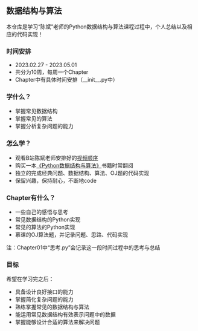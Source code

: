 ## 数据结构与算法
本仓库是学习“陈斌”老师的Python数据结构与算法课程过程中，个人总结以及相应的代码实现！

### 时间安排
- 2023.02.27 - 2023.05.01
- 共分为10周，每周一个Chapter
- Chapter中有具体时间安排（\_\_init__.py中）

### 学什么？
- 掌握常见数据结构
- 掌握常见的算法
- 掌握分析复杂问题的能力

### 怎么学？
- 观看B站陈斌老师安排好的[视频顺序](https://www.bilibili.com/read/cv17415452?spm_id_from=333.999.list.card_opus.click)
- 购买一本[《Python数据结构与算法》](https://book.douban.com/subject/34785178/)书籍时常翻阅
- 独立的完成经典问题、数据结构、算法、OJ题的代码实现
- 保留兴趣，保持耐心，不断地code

### Chapter有什么？
- 一些自己的感悟与思考
- 常见数据结构的Python实现
- 常见的算法的Python实现
- 慕课的OJ算法题，并记录问题、思路、代码实现

注：Chapter01中“思考.py”会记录这一段时间过程中的思考与总结

### 目标
希望在学习完之后：
- 具备设计良好接口的能力
- 掌握简化复杂问题的能力
- 熟练掌握常见的数据结构与算法
- 能运用常见数据结构有效表示问题中的数据
- 掌握能够设计合适的算法来解决问题
